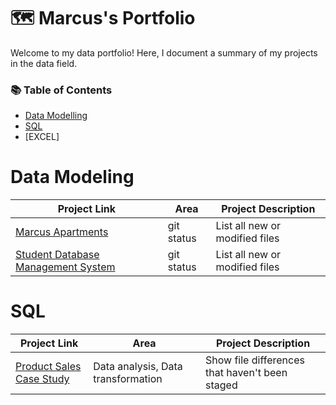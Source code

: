 # 🗺️ Marcus's Portfolio
Welcome to my data portfolio! Here, I document a summary of my projects in the data field.

### 📚 Table of Contents

- [Data Modelling](#data-modeling)
- [SQL](#sql)
- [EXCEL]

# Data Modeling

| Project Link | Area |  Project Description |
| --- | --- | --- |
| [Marcus Apartments](https://github.com/marcusasar/Sql_data_models) | git status | List all new or modified files |
| [Student Database Management System](https://github.com/marcusasar/Sql_data_models) | git status | List all new or modified files |


# SQL

| Project Link | Area |  Project Description |
| --- | --- | --- |
| [Product Sales Case Study](https://github.com/marcusasar/SQL_Product_Sales/tree/main/Sales%20Analysis) | Data analysis, Data transformation | Show file differences that haven't been staged |







